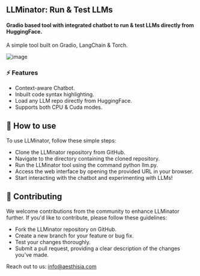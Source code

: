 ## LLMinator: Run & Test LLMs
#### Gradio based tool with integrated chatbot to run & test LLMs directly from HuggingFace. 

A simple tool built on Gradio, LangChain & Torch.

![image](https://github.com/Subhanshu0027/LLMinator/assets/91900622/622afab4-6165-44fd-a9fc-a439e0cb5063)


### ⚡ Features

- Context-aware Chatbot. 
- Inbuilt code syntax highlighting. 
- Load any LLM repo directly from HuggingFace.
- Supports both CPU & Cuda modes. 

## 🚀 How to use

To use LLMinator, follow these simple steps:

- Clone the LLMinator repository from GitHub.
- Navigate to the directory containing the cloned repository.
- Run the LLMinator tool using the command python llm.py.
- Access the web interface by opening the provided URL in your browser.
- Start interacting with the chatbot and experimenting with LLMs!

## 🤝 Contributing

We welcome contributions from the community to enhance LLMinator further. If you'd like to contribute, please follow these guidelines:

- Fork the LLMinator repository on GitHub.
- Create a new branch for your feature or bug fix.
- Test your changes thoroughly.
- Submit a pull request, providing a clear description of the changes you've made.

Reach out to us: info@aesthisia.com
